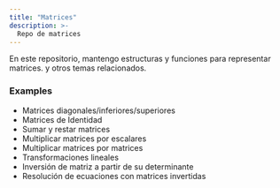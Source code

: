 ```yaml
---
title: "Matrices"
description: >-
  Repo de matrices
---
```


En este repositorio, mantengo estructuras y funciones para representar matrices.
y otros temas relacionados.

### Examples
- Matrices diagonales/inferiores/superiores
- Matrices de Identidad
- Sumar y restar matrices
- Multiplicar matrices por escalares
- Multiplicar matrices por matrices
- Transformaciones lineales
- Inversión de matriz a partir de su determinante
- Resolución de ecuaciones con matrices invertidas

